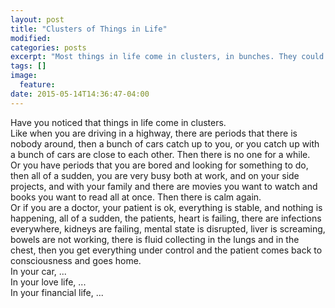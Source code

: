 ```yaml
---
layout: post
title: "Clusters of Things in Life"
modified:
categories: posts
excerpt: "Most things in life come in clusters, in bunches. They could have been more evenly distributed, but no they are clustered."
tags: []
image:
  feature:
date: 2015-05-14T14:36:47-04:00
---
```


Have you noticed that things in life come in clusters.  <br />
Like when you are driving in a highway, there are periods that there is nobody around, then a bunch of cars catch up to you, or you catch up with a bunch of cars are close to each other. Then there is no one for a while. <br />
Or you have periods that you are bored and looking for something to do, then all of a sudden, you are very busy both at work, and on your side projects, and with your family and there are movies you want to watch and books you want to read all at once. Then there is calm again. <br />
Or if you are a doctor, your patient is ok, everything is stable, and nothing is happening, all of a sudden, the patients, heart is failing, there are infections everywhere, kidneys are failing, mental state is disrupted, liver is screaming, bowels are not working, there is fluid collecting in the lungs and in the chest, then you get everything under control and the patient comes back to consciousness and goes home. <br />
In your car, ... <br />
In your love life, ...  <br />
In your financial life, ... <br />
